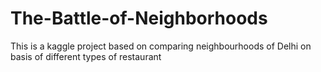 # The-Battle-of-Neighborhoods

This is a kaggle project based on comparing neighbourhoods of Delhi on basis of different types of restaurant
